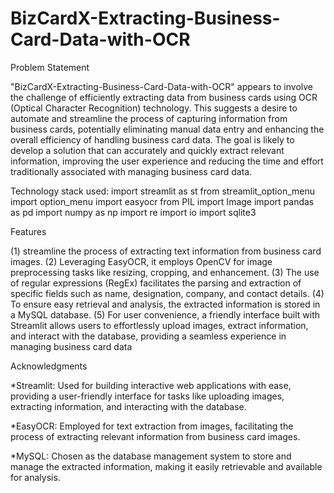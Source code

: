 # BizCardX-Extracting-Business-Card-Data-with-OCR
Problem Statement

"BizCardX-Extracting-Business-Card-Data-with-OCR" appears to involve the challenge of efficiently extracting data from business cards using OCR (Optical Character Recognition) technology. This suggests a desire to automate and streamline the process of capturing information from business cards, potentially eliminating manual data entry and enhancing the overall efficiency of handling business card data. The goal is likely to develop a solution that can accurately and quickly extract relevant information, improving the user experience and reducing the time and effort traditionally associated with managing business card data.

Technology stack used:
import streamlit as st
from streamlit_option_menu import option_menu
import easyocr
from PIL import Image
import pandas as pd
import numpy as np
import re
import io
import sqlite3

Features

(1) streamline the process of extracting text information from business card images.
(2) Leveraging EasyOCR, it employs OpenCV for image preprocessing tasks like resizing, cropping, and enhancement.
(3) The use of regular expressions (RegEx) facilitates the parsing and extraction of specific fields such as name, designation, company, and contact details.
(4) To ensure easy retrieval and analysis, the extracted information is stored in a MySQL database.
(5) For user convenience, a friendly interface built with Streamlit allows users to effortlessly upload images, extract information, and interact with the database, providing a seamless experience in managing business card data

Acknowledgments

*Streamlit: Used for building interactive web applications with ease, providing a user-friendly interface for tasks like uploading images, extracting information, and interacting with the database.

*EasyOCR: Employed for text extraction from images, facilitating the process of extracting relevant information from business card images.

*MySQL: Chosen as the database management system to store and manage the extracted information, making it easily retrievable and available for analysis.
